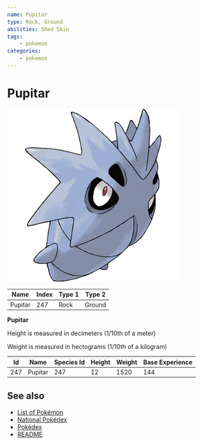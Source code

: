 ```yaml
---
name: Pupitar
type: Rock, Ground
abilities: Shed Skin
tags:
    - pokemon
categories:
    - pokemon
---
```


# Pupitar


![Pupitar](images/247.png)

| **Name** | **Index** | **Type 1** | **Type 2** |
|----|----|----|----|
| Pupitar | 247 | Rock | Ground  |

**Pupitar** 


Height is measured in decimeters (1/10th of a meter)

Weight is measured in hectograms (1/10th of a kilogram)

| **Id** | **Name** | **Species Id** | **Height** | **Weight** | **Base Experience** |
|--------|----------|----------------|------------|------------|---------------------|
| 247 | Pupitar | 247 | 12 | 1520 | 144 |


## See also

- [List of Pokémon](../pokemon.md)
- [National Pokédex](../national_pokedex.md)
- [Pokédex](../pokedex.md)
- [README](../README.md)
